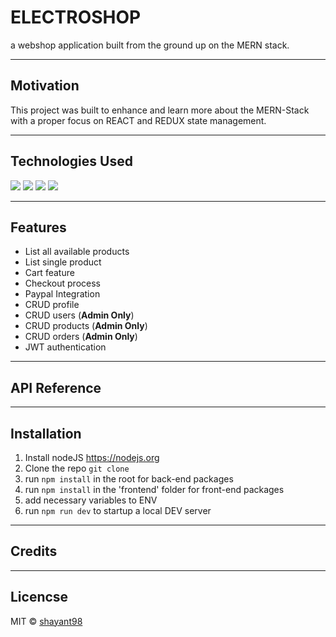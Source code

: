 # ELECTROSHOP
a webshop application built from the ground up on the MERN stack.

---
## Motivation
This project was built to enhance and learn more about the MERN-Stack with a proper focus on REACT and REDUX state management.

---
## Technologies Used

  <img src ="https://img.shields.io/badge/MongoDB-%234ea94b.svg?&style=for-the-badge&logo=mongodb&logoColor=white"/> <img src="https://img.shields.io/badge/express.js%20-%23404d59.svg?&style=for-the-badge"/> <img src="https://img.shields.io/badge/react%20-%2320232a.svg?&style=for-the-badge&logo=react&logoColor=%2361DAFB"/> <img src="https://img.shields.io/badge/node.js%20-%2343853D.svg?&style=for-the-badge&logo=node.js&logoColor=white"/>

---
## Features
 - List all available products
 - List single product
 - Cart feature
 - Checkout process
 - Paypal Integration
 - CRUD profile
 - CRUD users (**Admin Only**)
 - CRUD products (**Admin Only**)
 - CRUD orders (**Admin Only**)
 - JWT authentication

---
## API Reference


---
## Installation
1. Install nodeJS https://nodejs.org
2. Clone the repo `git clone`
3. run `npm install` in the root for back-end packages
4. run `npm install` in the 'frontend' folder for front-end packages
4. add necessary variables to ENV
5. run `npm run dev` to startup a local DEV server

---
## Credits

---
## Licencse
MIT © [shayant98](https://github.com/shayant98)

